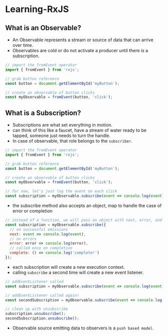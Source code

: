 # Learning-RxJS

## What is an Observable?
* An Observable represents a stream or source of data that can arrive over time.
* Observables are cold or do not activate a producer until there is a subscription.

```javascript
// import the fromEvent operator
import { fromEvent } from 'rxjs';

// grab button reference
const button = document.getElementById('myButton');

// create an observable of button clicks
const myObservable = fromEvent(button, 'click');

```

## What is a Subscription?

* Subscriptions are what set everything in motion.
* can think of this like a faucet, have a stream of water ready to be tapped, someone just needs to turn the handle.
* In case of observable, that role belongs to the `subscriber`.

```javascript
// import the fromEvent operator
import { fromEvent } from 'rxjs';

// grab button reference
const button = document.getElementById('myButton');

// create an observable of button clicks
const myObservable = fromEvent(button, 'click');

// for now, let's just log the event on each click
const subscription = myObservable.subscribe(event => console.log(event));
```

* the subscribe method also accepts an object, map to handle the case of error or completion

```javascript
// instead of a function, we will pass an object with next, error, and complete methods
const subscription = myObservable.subscribe({
  // on successful emissions
  next: event => console.log(event),
  // on errors
  error: error => console.log(error),
  // called once on completion
  complete: () => console.log('complete!')
});
```

* each subscription will create a new execution context.
* calling `subscribe` a second time will create a new event listener.
```javascript
// addEventListener called
const subscription = myObservable.subscribe(event => console.log(event));

// addEventListener called again!
const secondSubscription = myObservable.subscribe(event => console.log(event));

// clean up with unsubscribe
subscription.unsubscribe();
secondSubscription.unsubscribe();
```
* Observable source emitting data to observers is a `push based model`.
